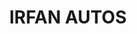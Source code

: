---
title: "IRFAN AUTOS"
url: /karachi/irfan-autos-x34c-qwg-sector-16-a-4-sector-16-a-buffer-zone/
shop: car repair
---